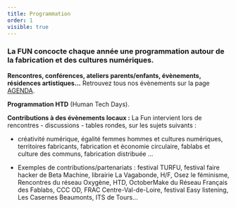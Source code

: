 ```yaml
---
title: Programmation
order: 1
visible: true
---
```

### La FUN concocte chaque année une programmation autour de la fabrication et des cultures numériques.

**Rencontres, conférences, ateliers parents/enfants, évènements, résidences artistiques...** Retrouvez tous nos évènements sur la page [AGENDA](https://lafun.fr/agenda/).

**Programmation HTD** (Human Tech Days).

**Contributions à des évènements locaux :**
La Fun intervient lors de rencontres - discussions - tables rondes, sur les sujets suivants :

* créativité numérique, égalité femmes hommes et cultures numériques, territoires fabricants, fabrication et économie circulaire, fablabs et culture des communs, fabrication distribuée ...

* Exemples de contributions/partenariats : festival TURFU, festival faire hacker de Beta Machine, librairie La Vagabonde, H/F, Osez le féminisme, Rencontres du réseau Oxygène, HTD, OctoberMake du Réseau Français des Fablabs, CCC OD, FRAC Centre-Val-de-Loire, festival Easy listening, Les Casernes Beaumonts, ITS de Tours...